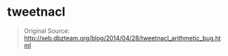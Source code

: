 # tweetnacl

> Original Source: http://seb.dbzteam.org/blog/2014/04/28/tweetnacl_arithmetic_bug.html
